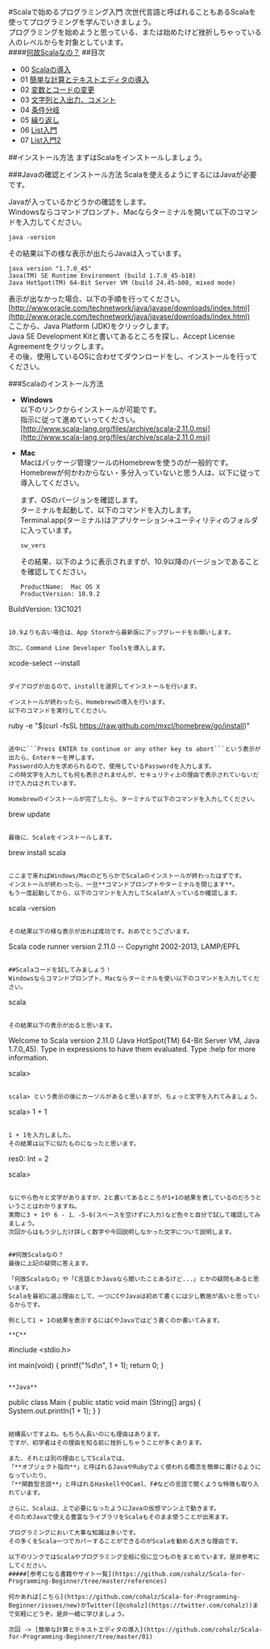 #Scalaで始めるプログラミング入門
次世代言語と呼ばれることもあるScalaを使ってプログラミングを学んでいきましょう。  
プログラミングを始めようと思っている、または始めたけど挫折しちゃっている人のレベルからを対象としています。  
####[何故Scalaなの？](https://github.com/cohalz/Scala-for-Programming-Beginner#%E4%BD%95%E6%95%85scala%E3%81%AA%E3%81%AE-1)
##目次

- 00 [Scalaの導入](https://github.com/cohalz/Scala-for-Programming-Beginner)
- 01 [簡単な計算とテキストエディタの導入](https://github.com/cohalz/Scala-for-Programming-Beginner/tree/master/01)
- 02 [変数とコードの変更](https://github.com/cohalz/Scala-for-Programming-Beginner/tree/master/02)
- 03 [文字列と入出力、コメント](https://github.com/cohalz/Scala-for-Programming-Beginner/tree/master/03)
- 04 [条件分岐](https://github.com/cohalz/Scala-for-Programming-Beginner/tree/master/04)
- 05 [繰り返し](https://github.com/cohalz/Scala-for-Programming-Beginner/tree/master/05)
- 06 [List入門](https://github.com/cohalz/Scala-for-Programming-Beginner/tree/master/06)
- 07 [List入門2](https://github.com/cohalz/Scala-for-Programming-Beginner/tree/master/07)


##インストール方法
まずはScalaをインストールしましょう。

###Javaの確認とインストール方法
Scalaを使えるようにするにはJavaが必要です。

Javaが入っているかどうかの確認をします。  
Windowsならコマンドプロンプト、Macならターミナルを開いて以下のコマンドを入力してください。

```
java -version
```

その結果以下の様な表示が出たらJavaは入っています。

```
java version "1.7.0_45"
Java(TM) SE Runtime Environment (build 1.7.0_45-b18)
Java HotSpot(TM) 64-Bit Server VM (build 24.45-b08, mixed mode)
```

表示が出なかった場合、以下の手順を行ってください。  
[http://www.oracle.com/technetwork/java/javase/downloads/index.html](http://www.oracle.com/technetwork/java/javase/downloads/index.html)  
ここから、Java Platform (JDK)をクリックします。  
Java SE Development Kitと書いてあるところを探し、Accept License Agreementをクリックします。  
その後、使用しているOSに合わせてダウンロードをし、インストールを行ってください。  

###Scalaのインストール方法
- **Windows**  
  以下のリンクからインストールが可能です。  
  指示に従って進めていってください。  
  [http://www.scala-lang.org/files/archive/scala-2.11.0.msi](http://www.scala-lang.org/files/archive/scala-2.11.0.msi)

- **Mac**  
  Macはパッケージ管理ツールのHomebrewを使うのが一般的です。  
  Homebrewが何かわからない・多分入っていないと思う人は、以下に従って導入してください。

  まず、OSのバージョンを確認します。  
  ターミナルを起動して、以下のコマンドを入力します。  
  Terminal.app(ターミナル)はアプリケーション->ユーティリティのフォルダに入っています。

  ```
  sw_vers
  ```

  その結果、以下のように表示されますが、10.9以降のバージョンであることを確認してください。

  ```
  ProductName:  Mac OS X
  ProductVersion: 10.9.2
 BuildVersion:  13C1021
  ```

  10.9よりも古い場合は、App Storeから最新版にアップグレードをお願いします。

  次に、Command Line Developer Toolsを導入します。

  ```
  xcode-select --install
  ```

  ダイアログが出るので、installを選択してインストールを行います。

  インストールが終わったら、Homebrewの導入を行います。  
  以下のコマンドを実行してください。

  ```
  ruby -e "$(curl -fsSL https://raw.github.com/mxcl/homebrew/go/install)"
  ```

  途中に```Press ENTER to continue or any other key to abort```という表示が出たら、Enterキーを押します。  
  Passwordの入力を求められるので、使用しているPasswordを入力します。  
  この時文字を入力しても何も表示されませんが、セキュリティ上の理由で表示されていないだけで入力はされています。  

  Homebrewのインストールが完了したら、ターミナルで以下のコマンドを入力してください。
  ```
  brew update
  ```
  
  最後に、Scalaをインストールします。
  ```
  brew install scala
  ```

ここまで来ればWindows/MacのどちらかでScalaのインストールが終わったはずです。  
インストールが終わったら、一旦**コマンドプロンプトやターミナルを閉じます**。  
もう一度起動してから、以下のコマンドを入力してScalaが入っているか確認します。

```
scala -version
```

その結果以下の様な表示が出れば成功です。おめでとうございます。

```
Scala code runner version 2.11.0 -- Copyright 2002-2013, LAMP/EPFL
```

##Scalaコードを試してみましょう！
Windowsならコマンドプロンプト、Macならターミナルを使い以下のコマンドを入力してください。

```
scala
```

その結果以下の表示が出ると思います。

```
Welcome to Scala version 2.11.0 (Java HotSpot(TM) 64-Bit Server VM, Java 1.7.0_45).
Type in expressions to have them evaluated.
Type :help for more information.

scala>
```

scala> という表示の後にカーソルがあると思いますが、ちょっと文字を入れてみましょう。

```
scala> 1 + 1
```

1 + 1を入力しました。
その結果は以下に似たものになったと思います。

```
res0: Int = 2

scala>
```

なにやら色々と文字がありますが、2と書いてあるところが1+1の結果を表しているのだろうということはわかりますね。  
実際に3 + 1や 6 - 1、-5-6(スペースを空けずに入力)など色々と自分で試して確認してみましょう。  
次回からはもう少しだけ詳しく数字や今回説明しなかった文字について説明します。  


##何故Scalaなの？
最後に上記の疑問に答えます。

「何故Scalaなの」や「C言語とかJavaなら聞いたことあるけど...」とかの疑問もあると思います。  
Scalaを最初に選ぶ理由として、一つにCやJavaは初めて書くには少し敷居が高いと思っているからです。

例として1 + 1の結果を表示するにはCやJavaではどう書くのか書いてみます。

**C**
```
#include <stdio.h>

int main(void) {
  printf("%d\n", 1 + 1);
  return 0;
}
```

**Java**
```
public class Main {
  public static void main (String[] args) {
    System.out.println(1 + 1);
  }
}
```

結構長いですよね。もちろん長いのにも理由はあります。  
ですが、初学者はその理由を知る前に挫折しちゃうことが多くあります。

また、それとは別の理由としてScalaでは、  
「**オブジェクト指向**」と呼ばれるJavaやRubyでよく使われる概念を簡単に書けるようになっていたり、  
「**関数型言語**」と呼ばれるHaskellやOCaml、F#などの言語で聞くような特徴も取り入れています。

さらに、Scalaは、上で必要になったようにJavaの仮想マシン上で動きます。  
そのためJavaで使える豊富なライブラリをScalaもそのまま使うことが出来ます。

プログラミングにおいて大事な知識は多いです。  
その多くをScala一つでカバーすることができるのがScalaを勧める大きな理由です。

以下のリンクではScalaやプログラミング全般に役に立つものをまとめています。是非参考にしてください。  
#####[参考になる書籍やサイト一覧](https://github.com/cohalz/Scala-for-Programming-Beginner/tree/master/references)

何かあれば[こちら](https://github.com/cohalz/Scala-for-Programming-Beginner/issues/new)かTwitter([@cohalz](https://twitter.com/cohalz))まで気軽にどうぞ。是非一緒に学びましょう。

次回 -> [簡単な計算とテキストエディタの導入](https://github.com/cohalz/Scala-for-Programming-Beginner/tree/master/01)
